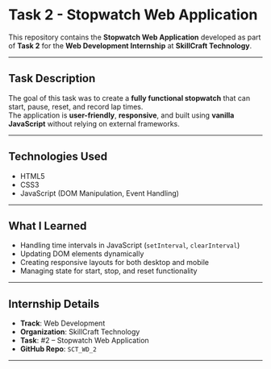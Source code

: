 #  Task 2 - Stopwatch Web Application

This repository contains the **Stopwatch Web Application** developed as part of **Task 2** for the **Web Development Internship** at **SkillCraft Technology**.

---

##  Task Description

The goal of this task was to create a **fully functional stopwatch** that can start, pause, reset, and record lap times.  
The application is **user-friendly**, **responsive**, and built using **vanilla JavaScript** without relying on external frameworks.

---

##  Technologies Used

- HTML5  
- CSS3 
- JavaScript (DOM Manipulation, Event Handling)

---

##  What I Learned

- Handling time intervals in JavaScript (`setInterval`, `clearInterval`)
- Updating DOM elements dynamically
- Creating responsive layouts for both desktop and mobile
- Managing state for start, stop, and reset functionality

---

##  Internship Details

- **Track**: Web Development  
- **Organization**: SkillCraft Technology  
- **Task**: #2 – Stopwatch Web Application  
- **GitHub Repo**: `SCT_WD_2`

---
